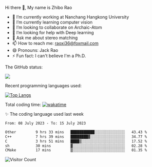Hi there 👋, My name is Zhibo Rao
- 🔭 I’m currently working at Nanchang Hangkong University
- 🌱 I’m currently learning computer vision
- 👯 I’m looking to collaborate on Archaic-Atom
- 🤔 I’m looking for help with Deep learning
- 💬 Ask me about stereo matching
- 📫 How to reach me: raoxi36@foxmail.com
- 😄 Pronouns: Jack Rao
- ⚡ Fun fact: I can't believe I'm a Ph.D.

The GitHub status:

![](https://github-readme-stats.vercel.app/api?username=ZhiboRao)

Recent programming languages used:

[![Top Langs](https://github-readme-stats.vercel.app/api/top-langs/?username=ZhiboRao&layout=compact)](https://github.com/anuraghazra/github-readme-stats)

Total coding time: [![wakatime](https://wakatime.com/badge/user/51ec5ec7-4742-4243-9eea-732ade32c0b7.svg)](https://wakatime.com/@51ec5ec7-4742-4243-9eea-732ade32c0b7)

✨ The coding language used last week 
<!--START_SECTION:waka-->

```txt
From: 08 July 2023 - To: 15 July 2023

Other         9 hrs 33 mins   ███████████░░░░░░░░░░░░░░   43.43 %
C++           7 hrs 39 mins   ████████▓░░░░░░░░░░░░░░░░   34.77 %
C             3 hrs 51 mins   ████▒░░░░░░░░░░░░░░░░░░░░   17.52 %
sh            30 mins         ▓░░░░░░░░░░░░░░░░░░░░░░░░   02.28 %
CMake         17 mins         ▒░░░░░░░░░░░░░░░░░░░░░░░░   01.35 %
```

<!--END_SECTION:waka-->

![Visitor Count](https://profile-counter.glitch.me/Raohaocheng/count.svg)
